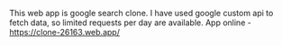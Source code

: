 This web app is google search clone. 
I have used google custom api to fetch data, so limited requests per day are available.
App online - https://clone-26163.web.app/

